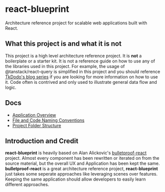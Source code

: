 # react-blueprint

Architecture reference project for scalable web applications built with React.

## What this project is and what it is not

This project is a high level architecture reference project. It is **not** a boilerplate or a starter kit. It is not a reference guide on how to use any of the libraries used in this project. For example, the usage of @tanstack/react-query is simplified in this project and you should reference [TkDodo's blog series](https://tkdodo.eu/blog/practical-react-query) if you are looking for more information on how to use it. Code often is contrived and only used to illustrate general data flow and logic.

## Docs

- [Application Overview](./docs/application-overview.md)
- [File and Code Naming Conventions](./docs/file-and-code-naming-conventions.md)
- [Project Folder Structure](./docs/project-folder-structure.md)

## Introduction and Credit

**react-blueprint** is heavily based on Alan Alickovic's [bulletproof-react](https://github.com/alan2207/bulletproof-react) project. Almost every component has been rewritten or iterated on from the source material, but the overall UX and Application has been kept the same. **bulletproof-react** is a great architecture reference project, **react-blueprint** just takes some seperate approaches like leveraging scenes over features. Keeping the same application should allow developers to easily learn different approaches.
